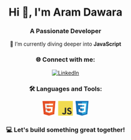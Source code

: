 <h1 align="center">Hi 👋, I'm Aram Dawara</h1>
<h3 align="center">A Passionate Developer</h3>

<p align="center">
  🌱 I’m currently diving deeper into <strong>JavaScript</strong>
</p>

<div align="center">
  <h3>🌐 Connect with me:</h3>
  <a href="https://www.linkedin.com/in/aram-dawara-528637202" target="_blank">
    <img src="https://img.shields.io/badge/LinkedIn-0077B5?style=for-the-badge&logo=linkedin&logoColor=white" alt="LinkedIn">
  </a>
</div>

<!-- Centering the Languages and Tools section -->
<div align="center">
  <h3>🛠 Languages and Tools:</h3>
  <p>
    <img src="https://raw.githubusercontent.com/devicons/devicon/master/icons/html5/html5-original.svg" alt="HTML5" width="40" height="40"/>
    <img src="https://raw.githubusercontent.com/devicons/devicon/master/icons/javascript/javascript-original.svg" alt="JavaScript" width="40" height="40"/>
    <img src="https://raw.githubusercontent.com/devicons/devicon/master/icons/css3/css3-original.svg" alt="CSS3" width="40" height="40"/>
  </p>
</div>

<h3 align="center">💻 Let's build something great together!</h3>
